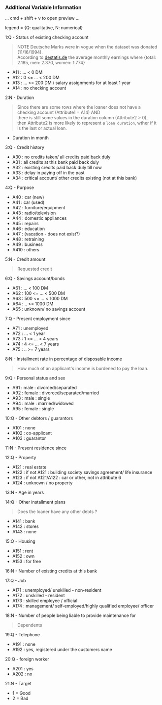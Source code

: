 ### Additional Variable Information
... cmd + shift + v to open preview ...

legend = {Q: qualitative, N: numerical}

1:Q - Status of existing checking account<br>
> NOTE Deutsche Marks were in vogue when the dataset was donated (11/16/1994).<br>
> According to [destatis.de](https://www.destatis.de/EN/Themes/Labour/Earnings/Earnings-Earnings-Differences/Tables/liste-average-gross-monthly-earnings.html#56290) the average monthly earnings where {total: 2.185, men: 2.370, women: 1.774}

- A11 :      ... <    0 DM<br>
- A12 : 0 <= ... <  200 DM<br>
- A13 :      ... >= 200 DM / salary assignments for at least 1 year<br>
- A14 : no checking account<br>

2:N - Duration<br>
> Since there are some rows where the loaner does not have a checking account (Attribute1 = A14) AND<br>
> there is still some values in the duration column (Attribute2 > 0),<br>
> then Attribute2 is more likely to represent a `loan duration`, wther if it is the last or actual loan.

- Duration in month

3:Q - Credit history<br>	      
- A30 : no credits taken/ all credits paid back duly<br>
- A31 : all credits at this bank paid back duly<br>
- A32 : existing credits paid back duly till now<br>
- A33 : delay in paying off in the past<br>
- A34 : critical account/  other credits existing (not at this bank)<br>

4:Q - Purpose<br>	
- A40 : car (new)<br>
- A41 : car (used)<br>
- A42 : furniture/equipment<br>
- A43 : radio/television<br>
- A44 : domestic appliances<br>
- A45 : repairs<br>
- A46 : education<br>
- A47 : (vacation - does not exist?)<br>
- A48 : retraining<br>
- A49 : business<br>
- A410 : others<br>

5:N - Credit amount<br>
> Requested credit

6:Q - Savings account/bonds<br>
- A61 :          ... <  100 DM<br>
- A62 :   100 <= ... <  500 DM<br>
- A63 :   500 <= ... < 1000 DM<br>
- A64 :          .. >= 1000 DM<br>
- A65 :   unknown/ no savings account<br>

7:Q - Present employment since<br>
- A71 : unemployed<br>
- A72 :       ... < 1 year<br>
- A73 : 1  <= ... < 4 years<br> 
- A74 : 4  <= ... < 7 years<br>
- A75 :       .. >= 7 years<br>

8:N - Installment rate in percentage of disposable income
> How much of an applicant's income is burdened to pay the loan.

9:Q - Personal status and sex<br>
- A91 : male   : divorced/separated<br>
- A92 : female : divorced/separated/married<br>
- A93 : male   : single<br>
- A94 : male   : married/widowed<br>
- A95 : female : single<br>

10:Q - Other debtors / guarantors<br>
- A101 : none<br>
- A102 : co-applicant<br>
- A103 : guarantor<br>

11:N - Present residence since<br>

12:Q - Property<br>
- A121 : real estate<br>
- A122 : if not A121 : building society savings agreement/ life insurance<br>
- A123 : if not A121/A122 : car or other, not in attribute 6<br>
- A124 : unknown / no property<br>

13:N - Age in years<br>

14:Q - Other installment plans<br>
> Does the loaner have any other debts ?

- A141 : bank<br>
- A142 : stores<br>
- A143 : none<br>

15:Q - Housing<br>
- A151 : rent<br>
- A152 : own<br>
- A153 : for free<br>

16:N - Number of existing credits at this bank<br>

17:Q - Job<br>
- A171 : unemployed/ unskilled  - non-resident<br>
- A172 : unskilled - resident<br>
- A173 : skilled employee / official<br>
- A174 : management/ self-employed/highly qualified employee/ officer<br>

18:N - Number of people being liable to provide maintenance for<br>
> Dependents

19:Q - Telephone<br>
- A191 : none<br>
- A192 : yes, registered under the customers name<br>

20:Q - foreign worker<br>
- A201 : yes<br>
- A202 : no<br>

21:N - Target<br>
- 1 = Good<br>
- 2 = Bad<br>